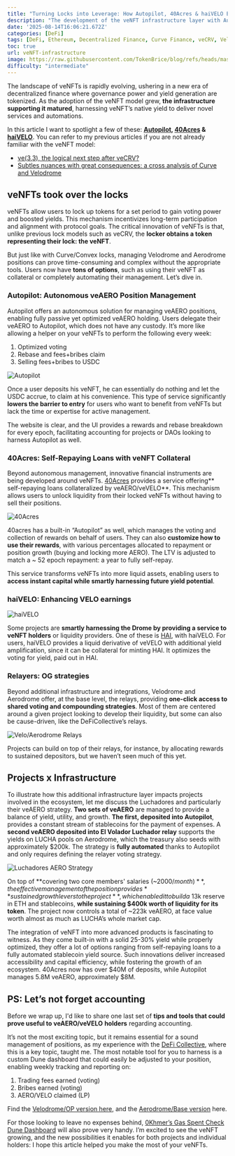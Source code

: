 ```yaml
---
title: "Turning Locks into Leverage: How Autopilot, 40Acres & haiVELO Evolve veNFTs"
description: "The development of the veNFT infrastructure layer with Autopilot, 40Acres, and haiVELO: automation, collateral, and yield enhancement."
date: '2025-08-14T16:06:21.672Z'
categories: [DeFi]
tags: [DeFi, Ethereum, Decentralized Finance, Curve Finance, veCRV, Velodrome, veVELO, Aerodrome, veAERO, 40Acres, Autopilot, haiVELO]
toc: true
url: veNFT-infrastructure
image: https://raw.githubusercontent.com/TokenBrice/blog/refs/heads/master/static/img/2025/veNFT-infrastructure/cover.png
difficulty: "intermediate"
---
```


The landscape of veNFTs is rapidly evolving, ushering in a new era of decentralized finance where governance power and yield generation are tokenized. As the adoption of the veNFT model grew, **the infrastructure supporting it matured**, harnessing veNFT’s native yield to deliver novel services and automations. 

In this article I want to spotlight a few of these:  **[Autopilot](https://theautopilot.xyz/), [40Acres](https://www.40acres.finance/) & [haiVELO](https://www.letsgethai.com/)**. You can refer to my previous articles if you are not already familiar with the veNFT model:

* [ve(3,3), the logical next step after veCRV?](https://tokenbrice.xyz/solidly-velodrome-fork/)
* [Subtles nuances with great consequences: a cross analysis of Curve and Velodrome](https://tokenbrice.xyz/crv-vs-velo/)

## veNFTs took over the locks

veNFTs allow users to lock up tokens for a set period to gain voting power and boosted yields. This mechanism incentivizes long-term participation and alignment with protocol goals. The critical innovation of veNFTs is that, unlike previous lock models such as veCRV, the **locker obtains a token representing their lock: the veNFT**.

But just like with Curve/Convex locks, managing Velodrome and Aerodrome positions can prove time-consuming and complex without the appropriate tools. Users now have **tons of options**, such as using their veNFT as collateral or completely automating their management. Let’s dive in.

### Autopilot: Autonomous veAERO Position Management

Autopilot offers an autonomous solution for managing veAERO positions, enabling fully passive yet optimized veAERO holding. Users delegate their veAERO to Autopilot, which does not have any custody. It’s more like allowing a helper on your veNFTs to perform the following every week:

1. Optimized voting
2. Rebase and fees+bribes claim
3. Selling fees+bribes to USDC

![Autopilot](/img/2025/veNFT-infrastructure/autopilot.png)

Once a user deposits his veNFT, he can essentially do nothing and let the USDC accrue, to claim at his convenience. This type of service significantly **lowers the barrier to entry** for users who want to benefit from veNFTs but lack the time or expertise for active management.

The website is clear, and the UI provides a rewards and rebase breakdown for every epoch, facilitating accounting for projects or DAOs looking to harness Autopilot as well. 

### 40Acres: Self-Repaying Loans with veNFT Collateral

Beyond autonomous management, innovative financial instruments are being developed around veNFTs. [40Acres](https://www.40acres.finance/) provides a service offering** self-repaying loans collateralized by veAERO/veVELO**. This mechanism allows users to unlock liquidity from their locked veNFTs without having to sell their positions.

![40Acres](/img/2025/veNFT-infrastructure/40acres.png)

40acres has a built-in “Autopilot” as well, which manages the voting and collection of rewards on behalf of users. They can also **customize how to use their rewards**, with various percentages allocated to repayment or position growth (buying and locking more AERO). The LTV is adjusted to match a ~ 52 epoch repayment: a year to fully self-repay.

This service transforms veNFTs into more liquid assets, enabling users to **access instant capital while smartly harnessing future yield potential**.

### haiVELO: Enhancing VELO earnings

![haiVELO](/img/2025/veNFT-infrastructure/haiVELO.jpeg)

Some projects are **smartly harnessing the Drome by providing a service to veNFT holders** or liquidity providers. One of these is [HAI](http://letsgethai.com/earn), with haiVELO. For users, haiVELO provides a liquid derivative of veVELO with additional yield amplification, since it can be collateral for minting HAI. It optimizes the voting for yield, paid out in HAI.

### Relayers: OG strategies

Beyond additional infrastructure and integrations, Velodrome and Aerodrome offer, at the base level, the relays, providing **one-click access to shared voting and compounding strategies**. Most of them are centered around a given project looking to develop their liquidity, but some can also be cause-driven, like the DeFiCollective’s relays.

![Velo/Aerodrome Relays](/img/2025/veNFT-infrastructure/relay.png)

Projects can build on top of their relays, for instance, by allocating rewards to sustained depositors, but we haven’t seen much of this yet.

## Projects x Infrastructure

To illustrate how this additional infrastructure layer impacts projects involved in the ecosystem, let me discuss the Luchadores and particularly their veAERO strategy. **Two sets of veAERO** are managed to provide a balance of yield, utility, and growth. **The first, deposited into Autopilot**, provides a constant stream of stablecoins for the payment of expenses. A **second veAERO deposited into El Volador Luchador relay** supports the yields on LUCHA pools on Aerodrome, which the treasury also seeds with approximately $200k. The strategy is **fully automated** thanks to Autopilot and only requires defining the relayer voting strategy.


![Luchadores AERO Strategy](/img/2025/veNFT-infrastructure/luchadores-strategy.png)

On top of **covering two core members' salaries (~$2000/month)**, the effective management of the position provides **sustained growth levers to the project**, which enabled it to build a ~$13k reserve in ETH and stablecoins, **while sustaining $400k worth of liquidity for its token**. The project now controls a total of ~223k veAERO, at face value worth almost as much as LUCHA’s whole market cap.

The integration of veNFT into more advanced products is fascinating to witness. As they come built-in with a solid 25-30% yield while properly optimized, they offer a lot of options ranging from self-repaying loans to a fully automated stablecoin yield source. Such innovations deliver increased accessibility and capital efficiency, while fostering the growth of an ecosystem. 40Acres now has over $40M of deposits, while Autopilot manages 5.8M veAERO, approximately $8M.

## PS: Let’s not forget accounting

Before we wrap up, I'd like to share one last set of **tips and tools that could prove useful to veAERO/veVELO** **holders** regarding accounting.

It’s not the most exciting topic, but it remains essential for a sound management of positions, as my experience with the [DeFi Collective](https://deficollective.org/), where this is a key topic, taught me. The most notable tool for you to harness is a custom Dune dashboard that could easily be adjusted to your position, enabling weekly tracking and reporting on:

1. Trading fees earned (voting)
2. Bribes earned (voting)
3. AERO/VELO claimed (LP)

Find the [Velodrome/OP version here](https://dune.com/spicypiz/defi-collective-pools), and the [Aerodrome/Base version](https://dune.com/spicypiz/defi-collective-pools-base) here.

For those looking to leave no expenses behind, [0Khmer’s Gas Spent Check Dune Dashboard](https://dune.com/0xkhmer/gas-spent-checker) will also prove very handy. I’m excited to see the veNFT growing, and the new possibilities it enables for both projects and individual holders: I hope this article helped you make the most of your veNFTs.